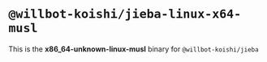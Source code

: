 # `@willbot-koishi/jieba-linux-x64-musl`

This is the **x86_64-unknown-linux-musl** binary for `@willbot-koishi/jieba`
